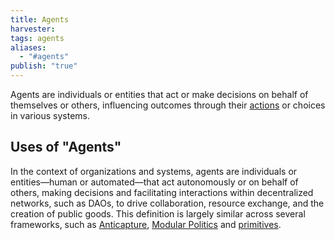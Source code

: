 ```yaml
---
title: Agents
harvester: 
tags: agents
aliases:
  - "#agents"
publish: "true"
---
```


Agents are individuals or entities that act or make decisions on behalf of themselves or others, influencing outcomes through their [actions](./actions.md) or choices in various systems.

## Uses of "Agents"

In the context of organizations and systems, agents are individuals or entities—human or automated—that act autonomously or on behalf of others, making decisions and facilitating interactions within decentralized networks, such as DAOs, to drive collaboration, resource exchange, and the creation of public goods. This definition is largely similar across several frameworks, such as [Anticapture](../library/Anticapture.md), [Modular Politics](../library/Modular%20Politics.md) and [primitives](./primitives.md).
